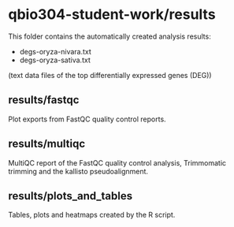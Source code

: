 # qbio304-student-work/results

This folder contains the automatically created analysis results:

- degs-oryza-nivara.txt
- degs-oryza-sativa.txt

(text data files of the top differentially expressed genes (DEG))


## results/fastqc

Plot exports from FastQC quality control reports.


## results/multiqc

MultiQC report of the FastQC quality control analysis, Trimmomatic trimming and the kallisto pseudoalignment.


## results/plots_and_tables

Tables, plots and heatmaps created by the R script.